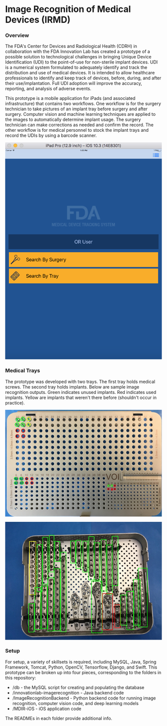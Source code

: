 # Image Recognition of Medical Devices (IRMD)

### Overview

The FDA's Center for Devices and Radiological Health (CDRH) in collaboration with the FDA Innovation Lab has created a prototype of a possible solution to technological challenges in bringing Unique Device Identification (UDI) to the point-of-use for non-sterile implant devices. UDI is a numerical system formulated to adequately identify and track the distribution and use of medical devices. It is intended to allow healthcare professionals to identify and keep track of devices, before, during, and after their use/implantation. Full UDI adoption will improve the accuracy, reporting, and analysis of adverse events.

This prototype is a mobile application for iPads (and associated infrastructure) that contains two workflows. One workflow is for the surgery technician to take pictures of an implant tray before surgery and after surgery. Computer vision and machine learning techniques are applied to the images to automatically determine implant usage. The surgery technician can make corrections as needed and confirm the record. The other workflow is for medical personnel to stock the implant trays and record the UDIs by using a barcode scanner. 

![MDIR Mobile App Screenshot](assets/MDIRScreenshot.png)

### Medical Trays

The prototype was developed with two trays. The first tray holds medical screws. The second tray holds implants. Below are sample image recognition outputs. Green indicates unused implants. Red indicates used implants. Yellow are implants that weren't there before (shouldn't occur in practice).

![Tray 1 Image Recognition Example](assets/tray1.jpg)

![Tray 2 Image Recognition Example](assets/tray2.jpg)

### Setup

For setup, a variety of skillsets is required, including MySQL, Java, Spring Framework, Tomcat, Python, OpenCV, Tensorflow, Django, and Swift. This prototype can be broken up into four pieces, corresponding to the folders in this repository:
* /db - the MySQL script for creating and populating the database
* /innovationlab-imagerecognition - Java backend code
* /ImageRecognitionBackend  - Python backend code for running image recognition, computer vision code, and deep learning models
* /MDIR-iOS - iOS application code

The READMEs in each folder provide additional info.
